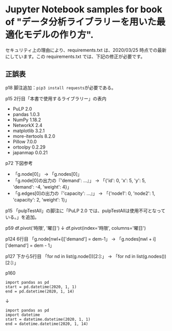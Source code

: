 ﻿Jupyter Notebook samples for book of "データ分析ライブラリーを用いた最適化モデルの作り方".
======

セキュリティ上の理由により、requirements.txt は、2020/03/25 時点での最新にしています。この requirements.txt では、下記の修正が必要です。

正誤表
----

p18 脚注追加：`pip3 install requests`が必要である。

p15 2行目「本書で使用するライブラリー」の表内

- PuLP 2.0
- pandas 1.0.3
- NumPy 1.18.2
- NetworkX 2.4
- matplotlib 3.2.1
- more-itertools 8.2.0
- Pillow 7.0.0
- ortoolpy 0.2.29
- japanmap 0.0.21

p72 下図参考

- 「g.node[0]」 → 「g.nodes[0]」
- 「g.node[0]の出力の『’demand': …』」 → 「{'id': 0, 'x': 5, 'y': 5, 'demand': -4, 'weight': 4}」
- 「g.edges[0]の出力の『’capacity': …』」 → 「{'node1': 0, 'node2': 1, 'capacity': 2, 'weight': 1}」

p15
「pulpTestAll」の脚注に「PuLP 2.0 では、pulpTestAllは使用不可となっている。」を追加。

p59
df.pivot('時限', '曜日')
↓
df.pivot(index='時限', columns='曜日')

p124 6行目
「g.node[nwl+i]['demand'] = dem-1」 → 「g.nodes[nwl + i]['demand'] = dem - 1」

p127 下から5行目
「for nd in list(g.node())[2:]:」 → 「for nd in list(g.nodes())[2:]:」

p160

    import pandas as pd
    start = pd.datetime(2020, 1, 1)
    end = pd.datetime(2020, 1, 14)

↓

    import pandas as pd
    import datetime
    start = datetime.datetime(2020, 1, 1)
    end = datetime.datetime(2020, 1, 14)

